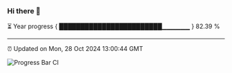 ### Hi there 👋

⏳ Year progress { ████████████████████████▁▁▁▁▁▁ } 82.39 %

---

⏰ Updated on Mon, 28 Oct 2024 13:00:44 GMT

![Progress Bar CI](https://github.com/IshwaranRudhara/GIT-ACTION/workflows/Progress%20Bar%20CI/badge.svg)
